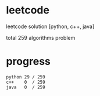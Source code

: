 # leetcode
leetcode solution [python, c++, java]

total 259 algorithms problem
# progress	
	python 29 / 259
	c++    0  / 259
	java   0  / 259
